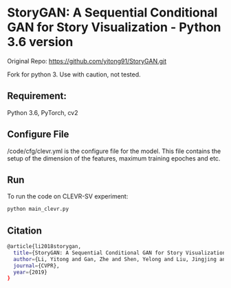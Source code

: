 # StoryGAN: A Sequential Conditional GAN for Story Visualization - Python 3.6 version
Original Repo: 
https://github.com/yitong91/StoryGAN.git

Fork for python 3. Use with caution, not tested. 

## Requirement:
Python 3.6, PyTorch, cv2

## Configure File
/code/cfg/clevr.yml is the configure file for the model. This file contains the setup of the dimension of the features, maximum training epoches and etc.


## Run
To run the code on CLEVR-SV experiment:
```bash
python main_clevr.py
```

## Citation
```bash
@article{li2018storygan,
  title={StoryGAN: A Sequential Conditional GAN for Story Visualization},
  author={Li, Yitong and Gan, Zhe and Shen, Yelong and Liu, Jingjing and Cheng, Yu and Wu, Yuexin and Carin, Lawrence and Carlson, David and Gao, Jianfeng},
  journal={CVPR},
  year={2019}
}
```
